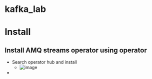# kafka_lab

# Install

## Install AMQ streams operator using operator

* Search operator hub and install
  * ![image](https://user-images.githubusercontent.com/58408898/132277757-daa0d56d-8054-4898-8027-727eeaf89655.png)
* 
